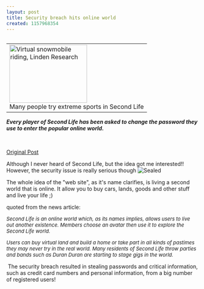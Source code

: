 ```yaml
---
layout: post
title: Security breach hits online world
created: 1157968354
---
```

<font size="2"> 	 		<table border="0" cellspacing="0" cellpadding="0" width="203" align="right"> 			<tbody><tr><td> 			<div> 				<img src="http://newsimg.bbc.co.uk/media/images/42072000/jpg/_42072428_secondl-linden203.jpg" border="0" alt="Virtual snowmobile riding, Linden Research" hspace="0" vspace="0" width="203" height="152" /> 				<div class="cap">Many people try extreme sports in Second Life</div> 			</div> 			</td></tr> 		</tbody></table></font><p> 		 	  	 <!-- E IIMA --> <!-- S SF --> <em><strong>Every player of Second Life has been asked to change the password they use to enter the popular online world.</strong></em></p><p>&nbsp;</p><p><a href="http://news.bbc.co.uk/2/hi/technology/5333996.stm" title="Original Post">Original Post</a> </p><p>Although I never heard of Second Life, but the idea got me interested!! However, the security issue is really serious though <img src="/modules/tinymce/tinymce/jscripts/tiny_mce/plugins/emotions/images/smiley-sealed.gif" border="0" alt="Sealed" title="Sealed" /></p><p> The whole idea of the &quot;web site&quot;, as it&#39;s name clarifies, is living a second world that is online. It allow you to buy cars, lands, goods and other stuff and live your life ;)</p><p>quoted from the news article: </p><p> <em><font size="2">Second Life is an online world which, as its names implies, allows users to live out another existence. Members choose an avatar then use it to explore the Second Life world. </font></em></p><p> <em><font size="2">Users can buy virtual land and build a home or take part in all kinds of pastimes they may never try in the real world. Many residents of Second Life throw parties and bands such as Duran Duran are starting to stage gigs in the world. </font></em></p><p> The security breach resulted in stealing passwords and critical information, such as credit card numbers and personal information, from a big number of registered users!  </p>
